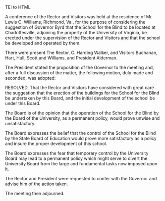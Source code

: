  TEI to HTML

A conference of the Rector and Visitors was held at the residence of Mr. Lewis C. Williams, Richmond, Va., for the purpose of considering the suggestion of Governor Byrd that the School for the Blind to be located at Charlottesville, adjoining the property of the University of Virginia, be erected under the supervision of the Rector and Visitors and that the school be developed and operated by them.

There were present The Rector, C. Harding Walker, and Visitors Buchanan, Hart, Hull, Scott and Williams, and President Alderman.

The President stated the proposition of the Governor to the meeting and, after a full discussion of the matter, the following motion, duly made and seconded, was adopted:

RESOLVED, That the Rector and Visitors have considered with great care the suggestion that the erection of the buildings for the School for the Blind be undertaken by this Board, and the initial development of the school be under this Board.

The Board is of the opinion that the operation of the School for the Blind by the Board of the University, as a permanent policy, would prove unwise and unsatisfactory.

The Board expresses the belief that the control of the School for the Blind by the State Board of Education would prove more satisfactory as a policy and insure the proper development of this school.

The Board expresses the fear that temporary control by the University Board may lead to a permanent policy which might serve to divert the University Board from the large and fundamental tasks now imposed upon it.

The Rector and President were requested to confer with the Governor and advise him of the action taken.

The meeting then adjourned.